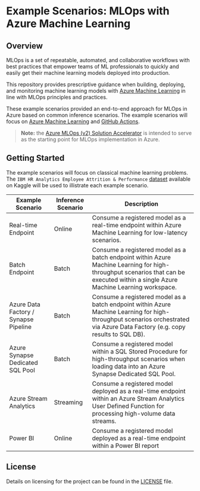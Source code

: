 # Example Scenarios: MLOps with Azure Machine Learning

## Overview

MLOps is a set of repeatable, automated, and collaborative workflows with best practices that empower teams of ML professionals to quickly and easily get their machine learning models deployed into production.

This repository provides prescriptive guidance when building, deploying, and monitoring machine learning models with [Azure Machine Learning](https://docs.microsoft.com/en-us/azure/machine-learning/) in line with MLOps principles and practices.

These example scenarios provided an end-to-end approach for MLOps in Azure based on common inference scenarios. The example scenarios will focus on  [Azure Machine Learning](https://docs.microsoft.com/en-us/azure/machine-learning) and [GitHub Actions](https://github.com/features/actions).

> **Note:** the [Azure MLOps (v2) Solution Accelerator](https://github.com/Azure/mlops-v2) is intended to serve as the starting point for MLOps implementation in Azure.

## Getting Started

The example scenarios will focus on classical machine learning problems. The `IBM HR Analytics Employee Attrition & Performance` [dataset](https://www.kaggle.com/pavansubhasht/ibm-hr-analytics-attrition-dataset) available on Kaggle will be used to illistrate each example scenario.

| Example Scenario | Inference Scenario | Description |
| ---------------- | ------------------ | ----------- |
| Real-time Endpoint | Online |  Consume a registered model as a real-time endpoint within Azure Machine Learning for low-latency scenarios. |
| Batch Endpoint | Batch | Consume a registered model as a batch endpoint within Azure Machine Learning for high-throughput scenarios that can be executed within a single Azure Machine Learning workspace. |
| Azure Data Factory / Synapse Pipeline | Batch | Consume a registered model as a batch endpoint within Azure Machine Learning for high-throughput scenarios orchestrated via Azure Data Factory (e.g. copy results to SQL DB). |
| Azure Synapse Dedicated SQL Pool | Batch | Consume a registered model within a SQL Stored Procedure for high-throughput scenarios when loading data into an Azure Synapse Dedicated SQL Pool. |
| Azure Stream Analytics | Streaming | Consume a registered model deployed as a real-time endpoint within an Azure Stream Analytics User Defined Function for processing high-volume data streams. |
| Power BI | Online | Consume a registered model deployed as a real-time endpoint within a Power BI report |

## License

Details on licensing for the project can be found in the [LICENSE](./LICENSE) file.
